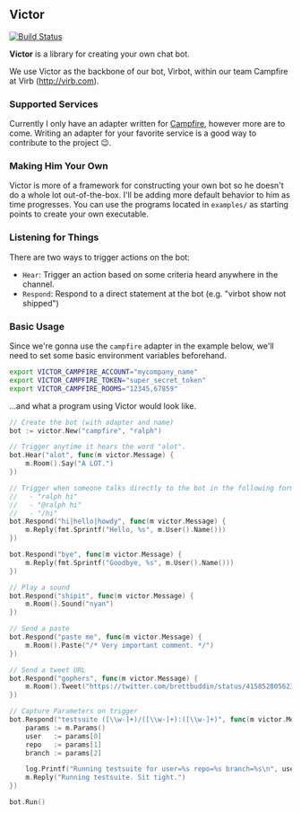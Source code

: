 ## Victor

[![Build Status](https://travis-ci.org/brettbuddin/victor.png?branch=master)](https://travis-ci.org/brettbuddin/victor)

**Victor** is a library for creating your own chat bot.

We use Victor as the backbone of our bot, Virbot, within our team Campfire at Virb (http://virb.com).

### Supported Services

Currently I only have an adapter written for [Campfire](https://campfirenow.com/), however more are to come. Writing an adapter for your favorite service is a good way to contribute to the project :wink:.

### Making Him Your Own

Victor is more of a framework for constructing your own bot so he doesn't do a whole lot out-of-the-box. I'll be adding more default behavior to him as time progresses. You can use the programs located in `examples/` as starting points to create your own executable.

### Listening for Things

There are two ways to trigger actions on the bot:

- `Hear`: Trigger an action based on some criteria heard anywhere in the channel.
- `Respond`: Respond to a direct statement at the bot (e.g. "virbot show not shipped")

### Basic Usage

Since we're gonna use the `campfire` adapter in the example below, we'll need to set some basic environment variables beforehand.

```bash
export VICTOR_CAMPFIRE_ACCOUNT="mycompany_name"
export VICTOR_CAMPFIRE_TOKEN="super_secret_token"
export VICTOR_CAMPFIRE_ROOMS="12345,67859"
```

...and what a program using Victor would look like.

```go
// Create the bot (with adapter and name)
bot := victor.New("campfire", "ralph")

// Trigger anytime it hears the word "alot".
bot.Hear("alot", func(m victor.Message) {
    m.Room().Say("A LOT.")
})

// Trigger when someone talks directly to the bot in the following forms: 
//   - "ralph hi"
//   - "@ralph hi"
//   - "/hi"
bot.Respond("hi|hello|howdy", func(m victor.Message) {
    m.Reply(fmt.Sprintf("Hello, %s", m.User().Name()))
})

bot.Respond("bye", func(m victor.Message) {
    m.Reply(fmt.Sprintf("Goodbye, %s", m.User().Name()))
})

// Play a sound
bot.Respond("shipit", func(m victor.Message) {
    m.Room().Sound("nyan")
})

// Send a paste
bot.Respond("paste me", func(m victor.Message) {
    m.Room().Paste("/* Very important comment. */")
})

// Send a tweet URL
bot.Respond("gophers", func(m victor.Message) {
    m.Room().Tweet("https://twitter.com/brettbuddin/status/415852805623402496")
})

// Capture Parameters on trigger
bot.Respond("testsuite ([\\w-]+)/([\\w-]+):([\\w-]+)", func(m victor.Message) {
    params := m.Params()
    user   := params[0]
    repo   := params[1]
    branch := params[2]

    log.Printf("Running testsuite for user=%s repo=%s branch=%s\n", user, repo, branch)
    m.Reply("Running testsuite. Sit tight.")
})

bot.Run()
```
